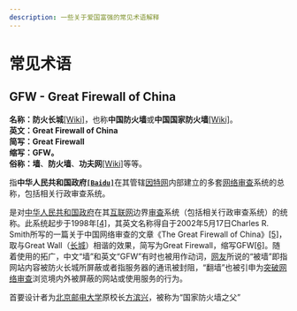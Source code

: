 ```yaml
---
description: 一些关于爱国富强的常见术语解释
---
```


# 常见术语

## GFW - Great Firewall of China

**名称：防火长城**[\[Wiki\]](https://zh.wikipedia.org/wiki/%E9%98%B2%E7%81%AB%E9%95%BF%E5%9F%8E#cite_note-1)，也称**中国防火墙**或**中国国家防火墙**[\[Wiki\]](https://zh.wikipedia.org/wiki/%E9%98%B2%E7%81%AB%E9%95%BF%E5%9F%8E#cite_note-fbx-2)。  
**英文：Great Firewall of China  
简写：Great Firewall  
缩写：GFW。  
俗称：墙**、**防火墙**、**功夫网**[\[Wiki\]](https://zh.wikipedia.org/wiki/%E9%98%B2%E7%81%AB%E9%95%BF%E5%9F%8E#cite_note-3)等等。

指**中华人民共和国政府**[**`[Baidu]`**](https://baike.baidu.com/item/%E4%B8%AD%E5%8D%8E%E4%BA%BA%E6%B0%91%E5%85%B1%E5%92%8C%E5%9B%BD)在其管辖[因特网](https://baike.baidu.com/item/%E5%9B%A0%E7%89%B9%E7%BD%91/114119)内部建立的多套[网络审查](https://baike.baidu.com/item/%E7%BD%91%E7%BB%9C%E5%AE%A1%E6%9F%A5/6852900)系统的总称，包括相关行政审查系统。

是对[中华人民共和国政府](https://zh.wikipedia.org/wiki/%E4%B8%AD%E5%8D%8E%E4%BA%BA%E6%B0%91%E5%85%B1%E5%92%8C%E5%9B%BD%E6%94%BF%E5%BA%9C)在其[互联网](https://zh.wikipedia.org/wiki/%E4%BA%92%E8%81%94%E7%BD%91)边界[审查](https://zh.wikipedia.org/wiki/%E4%BA%92%E8%81%94%E7%BD%91%E5%AE%A1%E6%9F%A5)系统（包括相关行政审查系统）的统称。此系统起步于1998年[\[4\]](https://zh.wikipedia.org/wiki/%E9%98%B2%E7%81%AB%E9%95%BF%E5%9F%8E#cite_note-globaltimes-4)，其英文名称得自于2002年5月17日Charles R. Smith所写的一篇关于中国网络审查的文章《The Great Firewall of China》[\[5\]](https://zh.wikipedia.org/wiki/%E9%98%B2%E7%81%AB%E9%95%BF%E5%9F%8E#cite_note-The_Great_Firewall_of_China-5)，取与Great Wall（[长城](https://zh.wikipedia.org/wiki/%E9%95%BF%E5%9F%8E)）相谐的效果，简写为Great Firewall，缩写GFW[\[6\]](https://zh.wikipedia.org/wiki/%E9%98%B2%E7%81%AB%E9%95%BF%E5%9F%8E#cite_note-6)。随着使用的拓广，中文“墙”和英文“GFW”有时也被用作动词，[网友](https://zh.wikipedia.org/wiki/%E7%B6%B2%E5%8F%8B)所说的“被墙”即指网站内容被防火长城所屏蔽或者指服务器的通讯被封阻，“翻墙”也被引申为[突破网络审查](https://zh.wikipedia.org/wiki/%E7%AA%81%E7%A0%B4%E7%BD%91%E7%BB%9C%E5%AE%A1%E6%9F%A5)浏览境内外被屏蔽的网站或使用服务的行为。

首要设计者为[北京邮电大学](https://baike.baidu.com/item/%E5%8C%97%E4%BA%AC%E9%82%AE%E7%94%B5%E5%A4%A7%E5%AD%A6/139535)原校长[方滨兴](https://baike.baidu.com/item/%E6%96%B9%E6%BB%A8%E5%85%B4/9525950)，被称为“国家防火墙之父”


